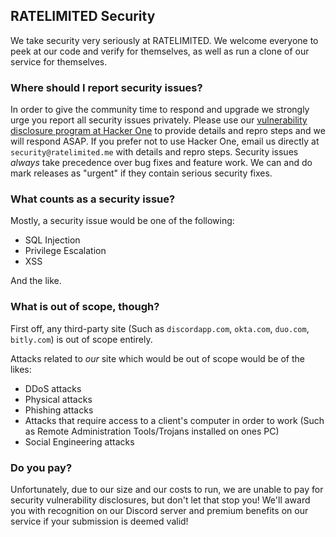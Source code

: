 ## RATELIMITED Security

We take security very seriously at RATELIMITED. We welcome everyone to peek at our code and verify for themselves, as well as run a clone of our service for themselves.

### Where should I report security issues?

In order to give the community time to respond and upgrade we strongly urge you report all security issues privately. Please use our [vulnerability disclosure program at Hacker One](https://hackerone.com/ratelimited) to provide details and repro steps and we will respond ASAP. If you prefer not to use Hacker One, email us directly at `security@ratelimited.me` with details and repro steps. Security issues *always* take precedence over bug fixes and feature work. We can and do mark releases as "urgent" if they contain serious security fixes.

### What counts as a security issue?

Mostly, a security issue would be one of the following:

* SQL Injection
* Privilege Escalation
* XSS

And the like.

### What is out of scope, though?

First off, any third-party site (Such as `discordapp.com`, `okta.com`, `duo.com`, `bitly.com`) is out of scope entirely.

Attacks related to *our* site which would be out of scope would be of the likes:
* DDoS attacks
* Physical attacks
* Phishing attacks
* Attacks that require access to a client's computer in order to work (Such as Remote Administration Tools/Trojans installed on ones PC)
* Social Engineering attacks

### Do you pay?

Unfortunately, due to our size and our costs to run, we are unable to pay for security vulnerability disclosures, but don't let that stop you! We'll award you with recognition on our Discord server and premium benefits on our service if your submission is deemed valid!
